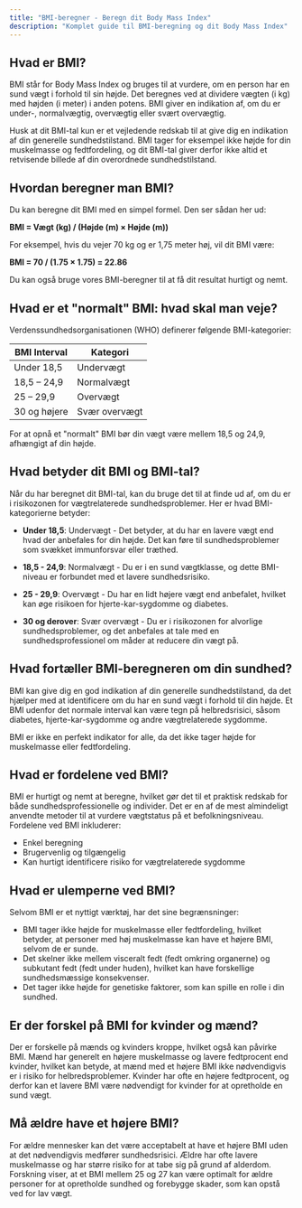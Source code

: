 ```yaml
---
title: "BMI-beregner - Beregn dit Body Mass Index"
description: "Komplet guide til BMI-beregning og dit Body Mass Index"
---
```


## Hvad er BMI?

BMI står for Body Mass Index og bruges til at vurdere, om en person har en sund vægt i forhold til sin højde. Det beregnes ved at dividere vægten (i kg) med højden (i meter) i anden potens. BMI giver en indikation af, om du er under-, normalvægtig, overvægtig eller svært overvægtig.

Husk at dit BMI-tal kun er et vejledende redskab til at give dig en indikation af din generelle sundhedstilstand. BMI tager for eksempel ikke højde for din muskelmasse og fedtfordeling, og dit BMI-tal giver derfor ikke altid et retvisende billede af din overordnede sundhedstilstand.

## Hvordan beregner man BMI?

Du kan beregne dit BMI med en simpel formel. Den ser sådan her ud:

**BMI = Vægt (kg) / (Højde (m) × Højde (m))**

For eksempel, hvis du vejer 70 kg og er 1,75 meter høj, vil dit BMI være:

**BMI = 70 / (1.75 × 1.75) = 22.86**

Du kan også bruge vores BMI-beregner til at få dit resultat hurtigt og nemt.

## Hvad er et "normalt" BMI: hvad skal man veje?

Verdenssundhedsorganisationen (WHO) definerer følgende BMI-kategorier:

| BMI Interval | Kategori      |
| ------------ | ------------- |
| Under 18,5   | Undervægt     |
| 18,5 – 24,9  | Normalvægt    |
| 25 – 29,9    | Overvægt      |
| 30 og højere | Svær overvægt |

For at opnå et "normalt" BMI bør din vægt være mellem 18,5 og 24,9, afhængigt af din højde.

## Hvad betyder dit BMI og BMI-tal?

Når du har beregnet dit BMI-tal, kan du bruge det til at finde ud af, om du er i risikozonen for vægtrelaterede sundhedsproblemer. Her er hvad BMI-kategorierne betyder:

- **Under 18,5**: Undervægt - Det betyder, at du har en lavere vægt end hvad der anbefales for din højde. Det kan føre til sundhedsproblemer som svækket immunforsvar eller træthed.

- **18,5 - 24,9**: Normalvægt - Du er i en sund vægtklasse, og dette BMI-niveau er forbundet med et lavere sundhedsrisiko.

- **25 - 29,9**: Overvægt - Du har en lidt højere vægt end anbefalet, hvilket kan øge risikoen for hjerte-kar-sygdomme og diabetes.

- **30 og derover**: Svær overvægt - Du er i risikozonen for alvorlige sundhedsproblemer, og det anbefales at tale med en sundhedsprofessionel om måder at reducere din vægt på.

## Hvad fortæller BMI-beregneren om din sundhed?

BMI kan give dig en god indikation af din generelle sundhedstilstand, da det hjælper med at identificere om du har en sund vægt i forhold til din højde. Et BMI udenfor det normale interval kan være tegn på helbredsrisici, såsom diabetes, hjerte-kar-sygdomme og andre vægtrelaterede sygdomme.

BMI er ikke en perfekt indikator for alle, da det ikke tager højde for muskelmasse eller fedtfordeling.

## Hvad er fordelene ved BMI?

BMI er hurtigt og nemt at beregne, hvilket gør det til et praktisk redskab for både sundhedsprofessionelle og individer. Det er en af de mest almindeligt anvendte metoder til at vurdere vægtstatus på et befolkningsniveau. Fordelene ved BMI inkluderer:

- Enkel beregning
- Brugervenlig og tilgængelig
- Kan hurtigt identificere risiko for vægtrelaterede sygdomme

## Hvad er ulemperne ved BMI?

Selvom BMI er et nyttigt værktøj, har det sine begrænsninger:

- BMI tager ikke højde for muskelmasse eller fedtfordeling, hvilket betyder, at personer med høj muskelmasse kan have et højere BMI, selvom de er sunde.
- Det skelner ikke mellem visceralt fedt (fedt omkring organerne) og subkutant fedt (fedt under huden), hvilket kan have forskellige sundhedsmæssige konsekvenser.
- Det tager ikke højde for genetiske faktorer, som kan spille en rolle i din sundhed.

## Er der forskel på BMI for kvinder og mænd?

Der er forskelle på mænds og kvinders kroppe, hvilket også kan påvirke BMI. Mænd har generelt en højere muskelmasse og lavere fedtprocent end kvinder, hvilket kan betyde, at mænd med et højere BMI ikke nødvendigvis er i risiko for helbredsproblemer. Kvinder har ofte en højere fedtprocent, og derfor kan et lavere BMI være nødvendigt for kvinder for at opretholde en sund vægt.

## Må ældre have et højere BMI?

For ældre mennesker kan det være acceptabelt at have et højere BMI uden at det nødvendigvis medfører sundhedsrisici. Ældre har ofte lavere muskelmasse og har større risiko for at tabe sig på grund af alderdom. Forskning viser, at et BMI mellem 25 og 27 kan være optimalt for ældre personer for at opretholde sundhed og forebygge skader, som kan opstå ved for lav vægt.
